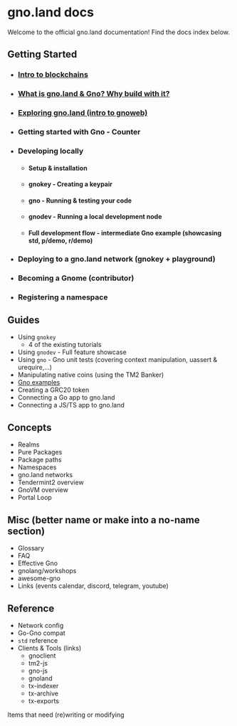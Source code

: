 # gno.land docs

Welcome to the official gno.land documentation! Find the docs index below. 

## Getting Started
- ### [Intro to blockchains](01-getting-started/01-intro-to-blockchains.md)
- ### [What is gno.land & Gno? Why build with it?](01-getting-started/10-what-why-gnoland-gno.md)
- ### [Exploring gno.land (intro to gnoweb)](01-getting-started/30-exploring-gnoland.md)
- ### Getting started with Gno - Counter
- ### Developing locally
  - #### Setup & installation
  - #### gnokey - Creating a keypair
  - #### gno - Running & testing your code
  - #### gnodev - Running a local development node
  - #### Full development flow - intermediate Gno example (showcasing std, p/demo, r/demo)
- ### Deploying to a gno.land network (gnokey + playground)
- ### Becoming a Gnome (contributor)
- ### Registering a namespace

## Guides
  - Using `gnokey`
    - 4 of the existing tutorials
  - Using `gnodev` - Full feature showcase
  - Using `gno` - Gno unit tests (covering context manipulation, uassert & urequire,...)
  - Manipulating native coins (using the TM2 Banker)
  - [Gno examples](https://github.com/gnolang/gno/tree/master/examples)
  - Creating a GRC20 token
  - Connecting a Go app to gno.land
  - Connecting a JS/TS app to gno.land

## Concepts
  - Realms
  - Pure Packages
  - Package paths
  - Namespaces
  - gno.land networks
  - Tendermint2 overview
  - GnoVM overview
  - Portal Loop

## Misc (better name or make into a no-name section)
  - Glossary
  - FAQ
  - Effective Gno
  - gnolang/workshops
  - awesome-gno
  - Links (events calendar, discord, telegram, youtube)

## Reference
  - Network config
  - Go-Gno compat
  - `std` reference
  - Clients & Tools (links)
    - gnoclient
    - tm2-js
    - gno-js
    - gnoland
    - tx-indexer
    - tx-archive
    - tx-exports
  
 Items that need (re)writing or modifying
